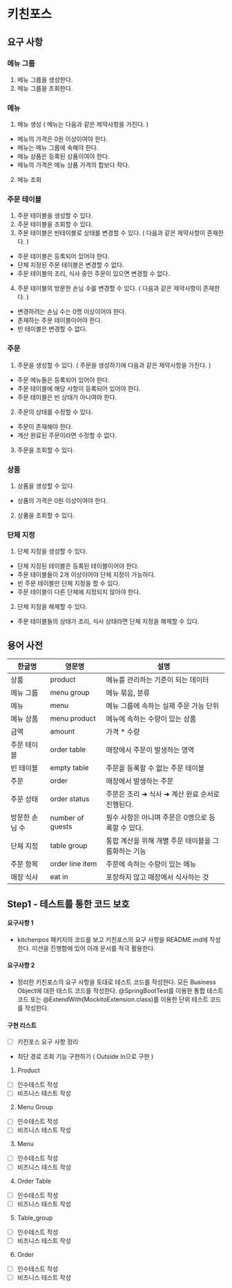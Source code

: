 # 키친포스

## 요구 사항
### 메뉴 그룹
1. 메뉴 그룹을 생성한다.
2. 메뉴 그룹을 조회한다.
### 메뉴
1. 메뉴 생성 ( 메뉴는 다음과 같은 제약사항을 가진다. )
- 메뉴의 가격은 0원 이상이여야 한다.
- 메뉴는 메뉴 그룹에 속해야 한다.
- 메뉴 상품은 등록된 상품이여야 한다.
- 메뉴의 가격은 메뉴 상품 가격의 합보다 작다.
2. 메뉴 조회
### 주문 테이블
1. 주문 테이블을 생성할 수 있다.
2. 주문 테이블을 조회할 수 있다.
3. 주문 테이블은 빈테이블로 상태를 변경할 수 있다. ( 다음과 같은 제약사항이 존재한다. )
- 주문 테이블은 등록되어 있어야 한다.
- 단체 지정된 주문 테이블은 변경할 수 없다.
- 주문 테이블의 조리, 식사 중인 주문이 있으면 변경할 수 없다.
4. 주문 테이블의 방문한 손님 수를 변경할 수 있다. ( 다음과 같은 제약사항이 존재한다. )
- 변경하려는 손님 수는 0명 이상이어야 한다.
- 존재하는 주문 테이블이어야 한다.
- 빈 테이블은 변경할 수 없다.
### 주문
1. 주문을 생성할 수 있다. ( 주문을 생성하기에 다음과 같은 제약사항을 가진다. )
- 주문 메뉴들은 등록되어 있어야 한다.
- 주문 테이블에 해당 사항이 등록되어 있어야 한다.
- 주문 테이블은 빈 상태가 아니여야 한다.
2. 주문의 상태를 수정할 수 있다.
- 주문이 존재해야 한다.
- 계산 완료된 주문이라면 수정할 수 없다.
3. 주문을 조회할 수 있다.
### 상품
1. 상품을 생성할 수 있다.
- 상품의 가격은 0원 이상이여야 한다.
2. 상품을 조회할 수 있다.
### 단체 지정
1. 단체 지정을 생성할 수 있다.
- 단체 지정된 테이블은 등록된 테이블이어야 한다.
- 주문 테이블들이 2개 이상이어야 단체 지정이 가능하다.
- 빈 주문 테이블만 단체 지정을 할 수 있다.
- 주문 테이블이 다른 단체에 지정되지 않아야 한다.
2. 단체 지정을 해제할 수 있다.
- 주문 테이블들의 상태가 조리, 식사 상태라면 단체 지정을 해제할 수 있다.

## 용어 사전

| 한글명 | 영문명 | 설명 |
| --- | --- | --- |
| 상품 | product | 메뉴를 관리하는 기준이 되는 데이터 |
| 메뉴 그룹 | menu group | 메뉴 묶음, 분류 |
| 메뉴 | menu | 메뉴 그룹에 속하는 실제 주문 가능 단위 |
| 메뉴 상품 | menu product | 메뉴에 속하는 수량이 있는 상품 |
| 금액 | amount | 가격 * 수량 |
| 주문 테이블 | order table | 매장에서 주문이 발생하는 영역 |
| 빈 테이블 | empty table | 주문을 등록할 수 없는 주문 테이블 |
| 주문 | order | 매장에서 발생하는 주문 |
| 주문 상태 | order status | 주문은 조리 ➜ 식사 ➜ 계산 완료 순서로 진행된다. |
| 방문한 손님 수 | number of guests | 필수 사항은 아니며 주문은 0명으로 등록할 수 있다. |
| 단체 지정 | table group | 통합 계산을 위해 개별 주문 테이블을 그룹화하는 기능 |
| 주문 항목 | order line item | 주문에 속하는 수량이 있는 메뉴 |
| 매장 식사 | eat in | 포장하지 않고 매장에서 식사하는 것 |

## Step1 - 테스트를 통한 코드 보호
#### 요구사항 1
- kitchenpos 패키지의 코드를 보고 키친포스의 요구 사항을 README.md에 작성한다. 미션을 진행함에 있어 아래 문서를 적극 활용한다.
#### 요구사항 2
- 정리한 키친포스의 요구 사항을 토대로 테스트 코드를 작성한다. 모든 Business Object에 대한 테스트 코드를 작성한다. @SpringBootTest를 이용한 통합 테스트 코드 또는 @ExtendWith(MockitoExtension.class)를 이용한 단위 테스트 코드를 작성한다.
#### 구현 리스트
- [ ] 키친포스 요구 사항 정리
* 최단 경로 조회 기능 구현하기 ( Outside In으로 구현 )
1. Product
- [ ] 인수테스트 작성
- [ ] 비즈니스 테스트 작성
2. Menu Group
- [ ] 인수테스트 작성
- [ ] 비즈니스 테스트 작성
3. Menu
- [ ] 인수테스트 작성
- [ ] 비즈니스 테스트 작성
4. Order Table
- [ ] 인수테스트 작성
- [ ] 비즈니스 테스트 작성
5. Table_group
- [ ] 인수테스트 작성
- [ ] 비즈니스 테스트 작성
6. Order
- [ ] 인수테스트 작성
- [ ] 비즈니스 테스트 작성